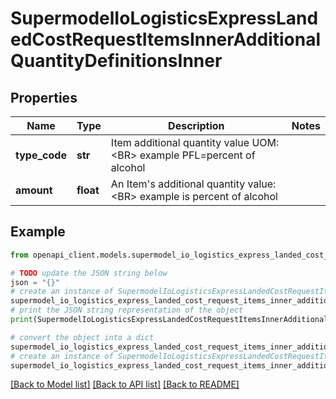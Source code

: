 # SupermodelIoLogisticsExpressLandedCostRequestItemsInnerAdditionalQuantityDefinitionsInner


## Properties

Name | Type | Description | Notes
------------ | ------------- | ------------- | -------------
**type_code** | **str** | Item additional quantity value UOM:&lt;BR&gt;                  example PFL&#x3D;percent of alcohol | 
**amount** | **float** | An Item&#39;s additional quantity value:&lt;BR&gt;                  example is percent of alcohol | 

## Example

```python
from openapi_client.models.supermodel_io_logistics_express_landed_cost_request_items_inner_additional_quantity_definitions_inner import SupermodelIoLogisticsExpressLandedCostRequestItemsInnerAdditionalQuantityDefinitionsInner

# TODO update the JSON string below
json = "{}"
# create an instance of SupermodelIoLogisticsExpressLandedCostRequestItemsInnerAdditionalQuantityDefinitionsInner from a JSON string
supermodel_io_logistics_express_landed_cost_request_items_inner_additional_quantity_definitions_inner_instance = SupermodelIoLogisticsExpressLandedCostRequestItemsInnerAdditionalQuantityDefinitionsInner.from_json(json)
# print the JSON string representation of the object
print(SupermodelIoLogisticsExpressLandedCostRequestItemsInnerAdditionalQuantityDefinitionsInner.to_json())

# convert the object into a dict
supermodel_io_logistics_express_landed_cost_request_items_inner_additional_quantity_definitions_inner_dict = supermodel_io_logistics_express_landed_cost_request_items_inner_additional_quantity_definitions_inner_instance.to_dict()
# create an instance of SupermodelIoLogisticsExpressLandedCostRequestItemsInnerAdditionalQuantityDefinitionsInner from a dict
supermodel_io_logistics_express_landed_cost_request_items_inner_additional_quantity_definitions_inner_from_dict = SupermodelIoLogisticsExpressLandedCostRequestItemsInnerAdditionalQuantityDefinitionsInner.from_dict(supermodel_io_logistics_express_landed_cost_request_items_inner_additional_quantity_definitions_inner_dict)
```
[[Back to Model list]](../README.md#documentation-for-models) [[Back to API list]](../README.md#documentation-for-api-endpoints) [[Back to README]](../README.md)


